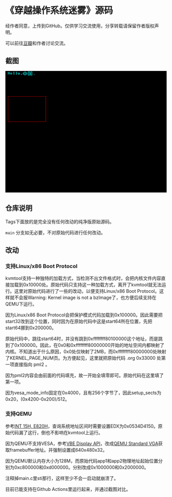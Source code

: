# 《穿越操作系统迷雾》源码

经作者同意，上传到GitHub。仅供学习交流使用，分享转载请保留作者版权声明。

可以前往[豆瓣](https://book.douban.com/subject/36560814/)和作者讨论交流。

## 截图

![screenshot](screenshot.png)

## 仓库说明

Tags下面放的是完全没有任何改动的纯净版原始源码。

`main` 分支如无必要，不对原始代码进行任何改动。

## 改动

### 支持Linux/x86 Boot Protocol

kvmtool支持一种独特的加载方式，当检测不出文件格式时，会把内核文件内容直接加载到0x10000处。原始代码只支持这一种加载方式，离开了kvmtool就无法运行。这里对原始代码进行了一些的改动，以便支持Linux/x86 Boot Protocol。这样就不会报Warning: Kernel image is not a bzImage了，也方便后续支持在QEMU下运行。

因为Linux/x86 Boot Protocol会把保护模式代码加载到0x100000。因此需要把start32改到这个位置，同时因为在原始代码中这是start64所在位置，先把start64挪到0x200000。

原始代码中，跳往start64时，并没有跳到0xffffffff80100000这个地址，而是跳到了0x100000。因此，在0x0和0xffffffff80000000开始的地址空间内都映射了内核。不知道出于什么原因，0x0处仅映射了2MB，而0xffffffff80000000处映射了KERNEL_PAGE_NUM页。为方便起见，这里就把原始代码 .org 0x33000 处第一项直接指向 pml2 。

因为pml2内容会由前面的代码填充，故一开始全填零即可。原始代码在这里填了第一项。

因为vesa_mode_info固定在0x4000，且有256个字节了，因此setup_sects为0x20，(0x4200-0x200)/512。

### 支持QEMU

参考[INT 15H, E820H](https://uefi.org/htmlspecs/ACPI_Spec_6_4_html/15_System_Address_Map_Interfaces/int-15h-e820h---query-system-address-map.html)，查询系统地址区间时需要设置EDX为0x0534D4150。原始代码漏了这行，倒也不影响在kvmtool上运行。

因为QEMU不支持VESA，参考[VBE Display API](http://cvs.savannah.nongnu.org/viewvc/*checkout*/vgabios/vgabios/vbe_display_api.txt?revision=1.14)，改成[QEMU Standard VGA](https://www.qemu.org/docs/master/specs/standard-vga.html)获取framebuffer地址。并强制设置成640x480x32。

因为QEMU默认内存大小为128M，而原始代码app1和app2物理地址起始位置分别为0xc800000和0xd000000。分别改成0x1000000和0x2000000。

注释掉main.c里sti那行，这样至少不会一启动就崩溃了。

目前已能支持在Github Actions里运行起来，并通过截图对比。
